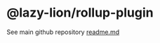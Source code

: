 # @lazy-lion/rollup-plugin

See main github repository [readme.md](https://github.com/havelaer/lazy-lion)
